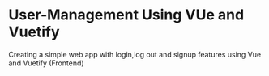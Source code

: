 # User-Management Using VUe and Vuetify
Creating a simple web app with login,log out and signup features using Vue and Vuetify (Frontend)
